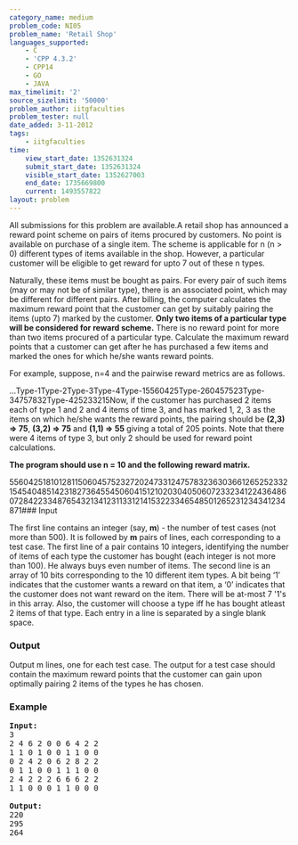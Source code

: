 ```yaml
---
category_name: medium
problem_code: NI05
problem_name: 'Retail Shop'
languages_supported:
    - C
    - 'CPP 4.3.2'
    - CPP14
    - GO
    - JAVA
max_timelimit: '2'
source_sizelimit: '50000'
problem_author: iitgfaculties
problem_tester: null
date_added: 3-11-2012
tags:
    - iitgfaculties
time:
    view_start_date: 1352631324
    submit_start_date: 1352631324
    visible_start_date: 1352627003
    end_date: 1735669800
    current: 1493557822
layout: problem
---
```

All submissions for this problem are available.A retail shop has announced a reward point scheme on pairs of items procured by customers. No point is available on purchase of a single item. The scheme is applicable for n (n > 0) different types of items available in the shop. However, a particular customer will be eligible to get reward for upto 7 out of these n types.

Naturally, these items must be bought as pairs. For every pair of such items (may or may not be of similar type), there is an associated point, which may be different for different pairs. After billing, the computer calculates the maximum reward point that the customer can get by suitably pairing the items (upto 7) marked by the customer. **Only two items of a particular type will be considered for reward scheme.** There is no reward point for more than two items procured of a particular type. Calculate the maximum reward points that a customer can get after he has purchased a few items and marked the ones for which he/she wants reward points.

For example, suppose, n=4 and the pairwise reward metrics are as follows.

...Type-1Type-2Type-3Type-4Type-15560425Type-260457523Type-34757832Type-425233215Now, if the customer has purchased 2 items each of type 1 and 2 and 4 items of time 3, and has marked 1, 2, 3 as the items on which he/she wants the reward points, the pairing should be **(2,3) => 75**, **(3,2) => 75** and **(1,1) => 55** giving a total of 205 points. Note that there were 4 items of type 3, but only 2 should be used for reward point calculations.

**The program should use n = 10 and the following reward matrix.**

55604251810128115060457523272024733124757832363036612652523321545404851423182736455450604151210203040506072332341224364860728422334876543213412311331214153223346548501265231234341234871### Input

The first line contains an integer (say, **m**) - the number of test cases (not more than 500). It is followed by **m** pairs of lines, each corresponding to a test case. The first line of a pair contains 10 integers, identifying the number of items of each type the customer has bought (each integer is not more than 100). He always buys even number of items. The second line is an array of 10 bits corresponding to the 10 different item types. A bit being ‘1’ indicates that the customer wants a reward on that item, a ‘0’ indicates that the customer does not want reward on the item. There will be at-most 7 '1's in this array. Also, the customer will choose a type iff he has bought atleast 2 items of that type. Each entry in a line is separated by a single blank space.

### Output

Output m lines, one for each test case. The output for a test case should contain the maximum reward points that the customer can gain upon optimally pairing 2 items of the types he has chosen.

### Example

<pre>
<b>Input:</b>
3
2 4 6 2 0 0 6 4 2 2
1 1 0 1 0 0 1 1 0 0
0 2 4 2 0 6 2 8 2 2
0 1 1 0 0 1 1 1 0 0
2 4 2 2 2 6 6 6 2 2
1 1 0 0 0 1 1 0 0 0

<b>Output:</b>
220
295
264

</pre>